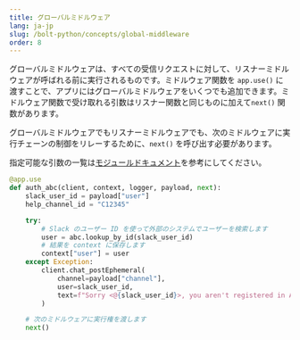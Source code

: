 ```yaml
---
title: グローバルミドルウェア
lang: ja-jp
slug: /bolt-python/concepts/global-middleware
order: 8
---
```


グローバルミドルウェアは、すべての受信リクエストに対して、リスナーミドルウェアが呼ばれる前に実行されるものです。ミドルウェア関数を `app.use()` に渡すことで、アプリにはグローバルミドルウェアをいくつでも追加できます。ミドルウェア関数で受け取れる引数はリスナー関数と同じものに加えて`next()` 関数があります。

グローバルミドルウェアでもリスナーミドルウェアでも、次のミドルウェアに実行チェーンの制御をリレーするために、`next()` を呼び出す必要があります。 

<span>指定可能な引数の一覧は<a href="https://docs.slack.dev/bolt-python/api-docs/slack_bolt/kwargs_injection/args.html">モジュールドキュメント</a>を参考にしてください。</span>

```python
@app.use
def auth_abc(client, context, logger, payload, next):
    slack_user_id = payload["user"]
    help_channel_id = "C12345"

    try:
        # Slack のユーザー ID を使って外部のシステムでユーザーを検索します
        user = abc.lookup_by_id(slack_user_id)
        # 結果を context に保存します
        context["user"] = user
    except Exception:
        client.chat_postEphemeral(
            channel=payload["channel"],
            user=slack_user_id,
            text=f"Sorry <@{slack_user_id}>, you aren't registered in ABC or there was an error with authentication.Please post in <#{help_channel_id}> for assistance"
        )

    # 次のミドルウェアに実行権を渡します
    next()
```